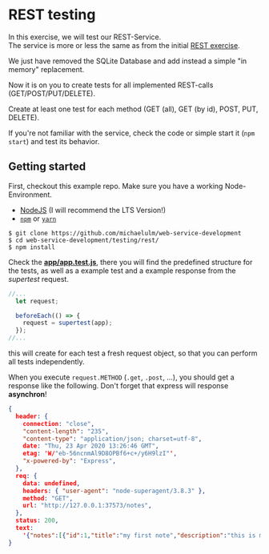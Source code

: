 # REST testing

In this exercise, we will test our REST-Service.  
The service is more or less the same as from the initial [REST exercise](../../nodejs/rest/).

We just have removed the SQLite Database and add instead a simple "in memory" replacement.

Now it is on you to create tests for all implemented REST-calls (GET/POST/PUT/DELETE).

Create at least one test for each method (GET (all), GET (by id), POST, PUT, DELETE).  

If you're not familiar with the service, check the code or simple start it (`npm start`) and test its behavior.

## Getting started
First, checkout this example repo. Make sure you have a working Node-Environment.
* [NodeJS](https://nodejs.org/en/) (I will recommend the LTS Version!)
* [`npm`](https://www.npmjs.com/) or [`yarn`](https://classic.yarnpkg.com/en/)

```console
$ git clone https://github.com/michaelulm/web-service-development
$ cd web-service-development/testing/rest/
$ npm install
```

Check the [**app/app.test.js**](app/app.test.js), there you will find the predefined structure for the tests, as well as a example test and a example response from the *supertest* request.

```javascript
//...
  let request;

  beforeEach(() => {
    request = supertest(app);
  });
//...
```
this will create for each test a fresh request object, so that you can perform all tests independently.

When you execute `request.METHOD` (`.get`, `.post`, ...), you should get a response like the following. Don't forget that express will response **asynchron**! 
```json
{
  header: {
    connection: "close",
    "content-length": "235",
    "content-type": "application/json; charset=utf-8",
    date: "Thu, 23 Apr 2020 13:26:46 GMT",
    etag: 'W/"eb-56ncnmAl9D8OPBf6+c+/y6H9lzI"',
    "x-powered-by": "Express",
  },
  req: {
    data: undefined,
    headers: { "user-agent": "node-superagent/3.8.3" },
    method: "GET",
    url: "http://127.0.0.1:37573/notes",
  },
  status: 200,
  text:
    '{"notes":[{"id":1,"title":"my first note","description":"this is my first note"},{"id":2,"title":"learn testing","description":"learn how to test REST-APIs"},{"id":3,"title":"buy coffee","description":"need more coffee to code well"}]}',
}
```
